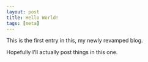 ```yaml
---
layout: post
title: Hello World!
tags: [meta]
---
```

This is the first entry in this, my newly revamped blog.

Hopefully I'll actually post things in this one.